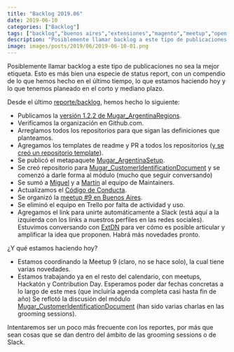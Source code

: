 ```yaml
---
title: "Backlog 2019.06"
date: 2019-06-10
categories: ["Backlog"]
tags: ["backlog","buenos aires","extensiones","magento","meetup","open source"]
description: "Posiblemente llamar backlog a este tipo de publicaciones no sea la mejor etiqueta. Esto es más bien una especie de status report."
image: images/posts/2019/06/2019-06-10-01.png
---
```


Posiblemente llamar backlog a este tipo de publicaciones no sea la mejor etiqueta. Esto es más bien una especie de status report, con un compendio de lo que hemos hecho en el último tiempo, lo que estamos haciendo hoy y lo que tenemos planeado en el corto y mediano plazo.

Desde el último [reporte/backlog](/posts/backlog-2019-02/), hemos hecho lo siguiente:

* Publicamos la [versión 1.2.2 de Mugar_ArgentinaRegions](/posts/mugar_argentinaregions-1-2-0/).
* Verificamos la organización en Github.com.
* Arreglamos todos los repositorios para que sigan las definiciones que planteamos.
* Agregamos los templates de readme y PR a todos los repositorios ([y se creó un repositorio template](https://github.com/holamugar/templates)).
* Se publicó el metapaquete [Mugar_ArgentinaSetup](/posts/mugar-argentina-setup/).
* Se creó repositorio para [Mugar_CustomerIdentificationDocument](https://github.com/holamugar/module-customer-identification-document) y se comenzó a darle forma al módulo (mucho que seguir conversando)
* Se sumó a [Miguel](https://twitter.com/mbalparda) y a [Martín](https://twitter.com/mhhansen) al equipo de Maintainers.
* Actualizamos el [Código de Conducta](/codigo-de-conducta/).
* Se organizó la [meetup #9 en Buenos Aires](/posts/meetup-9-s02e01/).
* Se eliminó el equipo en Trello por falta de actividad y uso.
* Agregamos el link para unirte automáticamente a Slack (está aquí a la izquierda con los links a nuestros perfiles en las redes sociales).
 Estuvimos conversando con [ExtDN](https://extdn.org/) para ver cómo es posible articular y amplificar la idea que proponen. Habrá más novedades pronto.

¿Y qué estamos haciendo hoy?

* Estamos coordinando la Meetup 9 (claro, no se hace solo), la cual tiene varias novedades.
* Estamos trabajando ya en el resto del calendario, con meetups, Hackatón y Contribution Day. Esperamos poder dar fechas concretas a lo largo de este mes (que incluiría agenda completa casi hasta fin de año)
 Se reflotó la discusión del módulo [Mugar_CustomerIdentificationDocument](https://github.com/holamugar/module-customer-identification-document) (han sido varias charlas en las grooming sessions).

Intentaremos ser un poco más frecuente con los reportes, por más que sean cosas que se dan dentro del ámbito de las grooming sessions o de Slack.